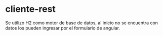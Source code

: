 # cliente-rest

Se utilizo H2 como motor de base de datos, al inicio no se encuentra con datos los pueden ingresar por el formulario de angular.
